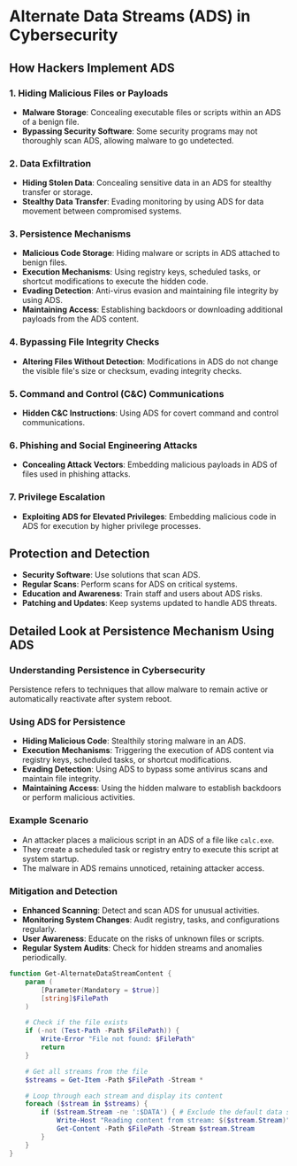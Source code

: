 # Alternate Data Streams (ADS) in Cybersecurity

## How Hackers Implement ADS

### 1. Hiding Malicious Files or Payloads
- **Malware Storage**: Concealing executable files or scripts within an ADS of a benign file.
- **Bypassing Security Software**: Some security programs may not thoroughly scan ADS, allowing malware to go undetected.

### 2. Data Exfiltration
- **Hiding Stolen Data**: Concealing sensitive data in an ADS for stealthy transfer or storage.
- **Stealthy Data Transfer**: Evading monitoring by using ADS for data movement between compromised systems.

### 3. Persistence Mechanisms
- **Malicious Code Storage**: Hiding malware or scripts in ADS attached to benign files.
- **Execution Mechanisms**: Using registry keys, scheduled tasks, or shortcut modifications to execute the hidden code.
- **Evading Detection**: Anti-virus evasion and maintaining file integrity by using ADS.
- **Maintaining Access**: Establishing backdoors or downloading additional payloads from the ADS content.

### 4. Bypassing File Integrity Checks
- **Altering Files Without Detection**: Modifications in ADS do not change the visible file's size or checksum, evading integrity checks.

### 5. Command and Control (C&C) Communications
- **Hidden C&C Instructions**: Using ADS for covert command and control communications.

### 6. Phishing and Social Engineering Attacks
- **Concealing Attack Vectors**: Embedding malicious payloads in ADS of files used in phishing attacks.

### 7. Privilege Escalation
- **Exploiting ADS for Elevated Privileges**: Embedding malicious code in ADS for execution by higher privilege processes.

## Protection and Detection
- **Security Software**: Use solutions that scan ADS.
- **Regular Scans**: Perform scans for ADS on critical systems.
- **Education and Awareness**: Train staff and users about ADS risks.
- **Patching and Updates**: Keep systems updated to handle ADS threats.

## Detailed Look at Persistence Mechanism Using ADS

### Understanding Persistence in Cybersecurity
Persistence refers to techniques that allow malware to remain active or automatically reactivate after system reboot.

### Using ADS for Persistence
- **Hiding Malicious Code**: Stealthily storing malware in an ADS.
- **Execution Mechanisms**: Triggering the execution of ADS content via registry keys, scheduled tasks, or shortcut modifications.
- **Evading Detection**: Using ADS to bypass some antivirus scans and maintain file integrity.
- **Maintaining Access**: Using the hidden malware to establish backdoors or perform malicious activities.

### Example Scenario
- An attacker places a malicious script in an ADS of a file like `calc.exe`.
- They create a scheduled task or registry entry to execute this script at system startup.
- The malware in ADS remains unnoticed, retaining attacker access.

### Mitigation and Detection
- **Enhanced Scanning**: Detect and scan ADS for unusual activities.
- **Monitoring System Changes**: Audit registry, tasks, and configurations regularly.
- **User Awareness**: Educate on the risks of unknown files or scripts.
- **Regular System Audits**: Check for hidden streams and anomalies periodically.


```powershell
function Get-AlternateDataStreamContent {
    param (
        [Parameter(Mandatory = $true)]
        [string]$FilePath
    )

    # Check if the file exists
    if (-not (Test-Path -Path $FilePath)) {
        Write-Error "File not found: $FilePath"
        return
    }

    # Get all streams from the file
    $streams = Get-Item -Path $FilePath -Stream *

    # Loop through each stream and display its content
    foreach ($stream in $streams) {
        if ($stream.Stream -ne ':$DATA') { # Exclude the default data stream
            Write-Host "Reading content from stream: $($stream.Stream)"
            Get-Content -Path $FilePath -Stream $stream.Stream
        }
    }
}
```
